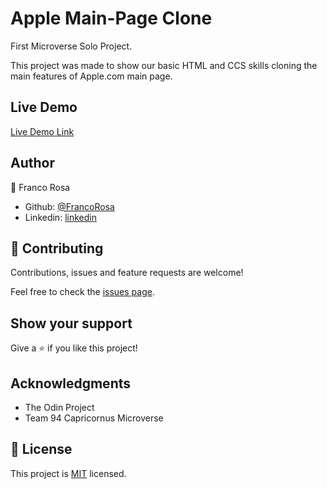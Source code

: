 # Apple Main-Page Clone

First Microverse Solo Project.

This project was made to show our basic HTML and CCS skills cloning the main features of Apple.com main page.

## Live Demo

[Live Demo Link](https://rawcdn.githack.com/FrancoRosa/apple-clone/853e502f7ad04c3eeb0c81565c4e3a9a6b0e52b3/index.html)


## Author
👤 Franco Rosa

- Github: [@FrancoRosa](https://github.com/FrancoRosa)
- Linkedin: [linkedin](https://www.linkedin.com/in/franco-rosa-79972119b)

## 🤝 Contributing

Contributions, issues and feature requests are welcome!

Feel free to check the [issues page](issues/).

## Show your support

Give a ⭐️ if you like this project!

## Acknowledgments

- The Odin Project
- Team 94 Capricornus Microverse

## 📝 License

This project is [MIT](lic.url) licensed.
